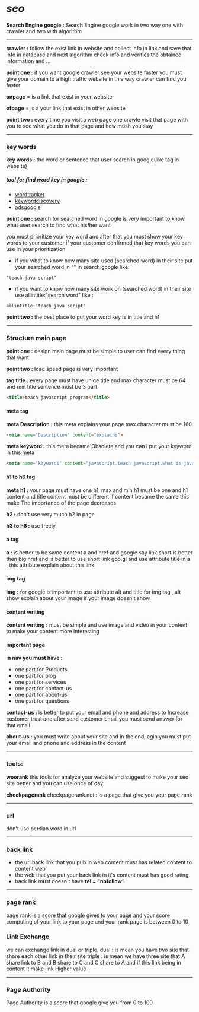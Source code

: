# *seo*

**Search Engine google :**
Search Engine google work in two way one with crawler and two with algorithm

---

**crawler :**
follow the exist link in website and collect info in link and save that info in database and next algorithm check info and verifies the obtained information and ...

**point one :** if you want google crawler see your website faster you must give your domain to a high traffic website in this way crawler can find you faster 

**onpage** = is a link that exist in your website

**ofpage** = is a your link that exist in other website  

**point two :** every time you visit a web page one crawle visit that page with you to see what you do in that page and how mush you stay

***

### key words

**key words :** the word or sentence that user search in google(like tag in website)

##### tool for find word key in google :
+ [wordtracker](https://www.wordtracker.com/)
+ [keyworddiscovery](https://www.keyworddiscovery.com/)
+ [adsgoogle](https://ads.google.com/)

**point one :** search for searched word in google is very important to know what user search to find what his/her want

you must prioritize your key word and after that you must show your key words to your customer if your customer confirmed that key words you can use in your prioritization 

+ if you wbat to know how many site used (searched word) in their site put your searched word in "" in search google like:

```
"teach java script"
```

+ if you want to know how many site work on (searched word) in their site use allintitle:"search word" like :
```
allintitle:"teach java script"
```

**point two :** the best place to put your word key is in title and h1

***

### Structure main page

**point one :** design main page must be simple to user can find every thing that want

**point two :** load speed page is very important

**tag title :** every page must have uniqe title and max character must be 64 and min title sentence must be 3 part
```html
<title>teach javascript program</title>
```

#### meta tag

**meta Description :** this meta explains your page max character must be 160 
```html
<meta name="Description" content="explains">
```

**meta keyword :** this meta became Obsolete and you can i put your keyword in this meta 
```html
<meta name="keywords" content="javascript,teach javascript,what is javascript">
```

#### h1 to h6 tag
**meta h1 :** your page must have one h1, max and min h1 must be one and h1 content and title content must be different if content became the same this make The importance of the page decreases

**h2 :** don't use very much h2 in page

**h3 to h6 :** use freely

#### a tag
**a :** is better to be same content a and href and google say link short is better then big href and is better to use short link goo.gl and use attribute title in a , this attribute explain about this link

#### img tag
**img :** for google is important to use attribute alt and title for img tag , alt show explain about your image if your image doesn't show

#### content writing
**content writing :** must be simple and use image and video in your content to make your content more interesting

#### important page

**in nav you must have :**
* one part for Products
* one part for blog
* one part for services
* one part for contact-us
* one part for about-us
* one part for questions

**contact-us :** is better to put your email and phone and address to Increase customer trust and after send customer email you must send answer for that email

**about-us :** you must write about your site and in the end, agin you must put your email and phone and address in the content

---

### tools:

**woorank**
this tools for analyze your website and suggest to make your seo site better and you can use once of day

**checkpagerank**
checkpagerank.net : is a page that give you your page rank

---

### url
don't use persian word in url

---
### back link

* the url back link that you pub in web content must has related content to content web
* the web that you put your back link in it's content must has good rating
* back link must doesn't have **rel = "nofollow"**

---
### page rank
page rank is a score that google gives to your page and your score computing of your link to your page and your rank page is between 0 to 10

### Link Exchange
we can exchange link in dual or triple.
dual : is mean you have two site that share each other link in their site
triple : is mean we have three site that A share link to B and B share to C and C share to A
and if this link being in content it make link Higher value

---
### Page Authority
Page Authority is a score that google give you from 0 to 100